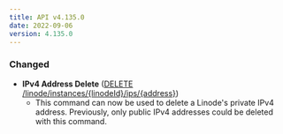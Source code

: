 ```yaml
---
title: API v4.135.0
date: 2022-09-06
version: 4.135.0
---
```


### Changed

- **IPv4 Address Delete** ([DELETE /linode/instances/{linodeId}/ips/{address}](https://www.linode.com/docs/api/linode-instances/#ipv4-address-delete))
    - This command can now be used to delete a Linode's private IPv4 address. Previously, only public IPv4 addresses could be deleted with this command.